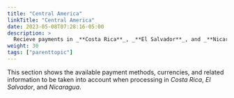 ```yaml
---
title: "Central America"
linkTitle: "Central America"
date: 2023-05-08T07:28:16-05:00
description: >
  Recieve payments in _**Costa Rica**_, _**El Salvador**_, and _**Nicaragua**_ using _PuntoXpress_, the biggest cash collection network with regional coverage in Central America.
weight: 30
tags: ["parenttopic"]
---
```


This section shows the available payment methods, currencies, and related information to be taken into account when processing in _Costa Rica_, _El Salvador_, and _Nicaragua_.